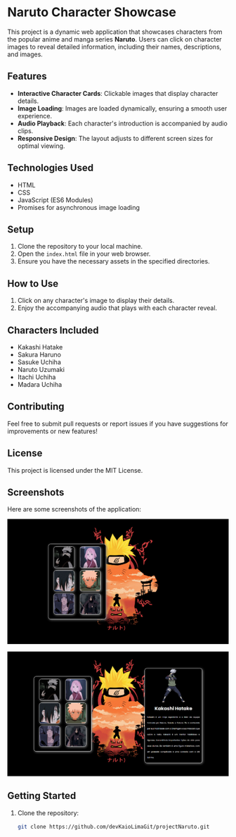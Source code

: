 # Naruto Character Showcase

This project is a dynamic web application that showcases characters from the popular anime and manga series **Naruto**. Users can click on character images to reveal detailed information, including their names, descriptions, and images.

## Features

- **Interactive Character Cards**: Clickable images that display character details.
- **Image Loading**: Images are loaded dynamically, ensuring a smooth user experience.
- **Audio Playback**: Each character's introduction is accompanied by audio clips.
- **Responsive Design**: The layout adjusts to different screen sizes for optimal viewing.

## Technologies Used

- HTML
- CSS
- JavaScript (ES6 Modules)
- Promises for asynchronous image loading

## Setup

1. Clone the repository to your local machine.
2. Open the `index.html` file in your web browser.
3. Ensure you have the necessary assets in the specified directories.

## How to Use

1. Click on any character's image to display their details.
2. Enjoy the accompanying audio that plays with each character reveal.

## Characters Included

- Kakashi Hatake
- Sakura Haruno
- Sasuke Uchiha
- Naruto Uzumaki
- Itachi Uchiha
- Madara Uchiha

## Contributing

Feel free to submit pull requests or report issues if you have suggestions for improvements or new features!

## License

This project is licensed under the MIT License.


## Screenshots

Here are some screenshots of the application:

![Screenshot 1](./Images%20for%20the%20README//1.png)  


![Screenshot 2](./Images%20for%20the%20README//2.png)  

## Getting Started

1. Clone the repository:
   ```bash
   git clone https://github.com/devKaioLimaGit/projectNaruto.git
   ```